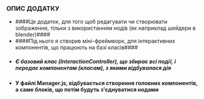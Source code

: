 ### ОПИС ДОДАТКУ ###

- ####Це додаток, для того щоб редагувати чи створювати зображення, тільки з використанням нодів (як наприклад шейдери в blender)####
- ####Під нього я створив міні-фреймворк, для інтерактивних компонентів, що працюють на базі класів####
 -  ##### Є базовий клас (InteractionController), що збирає всі події, і передає компонентам (класам), з якими відбувалася дія #####
- #### У файлі Manager.js, відбувається створення головних компонентів, а саме блоків, що потім будуть з'єднуватися нодами ####
